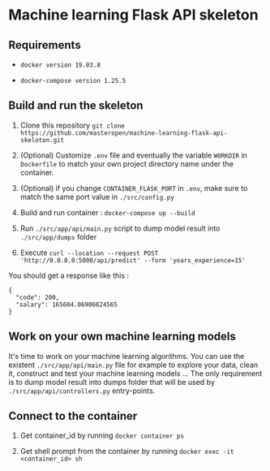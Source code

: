 # Machine learning Flask API skeleton

Requirements
-

- `docker version 19.03.8`

- `docker-compose version 1.25.5`

Build and run the skeleton
-

1. Clone this repository
`git clone https://github.com/masteropen/machine-learning-flask-api-skeloton.git`

2. (Optional) Customize `.env` file and eventually the variable `WORKDIR` in `Dockerfile` to match your own project
directory name under the container.

3. (Optional) if you change `CONTAINER_FLASK_PORT` in `.env`, make sure to match the same port value in 
`./src/config.py`

4. Build and run container :
`docker-compose up --build`

5. Run `./src/app/api/main.py` script to dump model result into `./src/app/dumps` folder

6. Execute `curl --location --request POST 'http://0.0.0.0:5000/api/predict' --form 'years_experience=15'`

You should get a response like this :
```
{
  "code": 200, 
  "salary": 165604.06906824565
}

```

Work on your own machine learning models
-

It's time to work on your machine learning algorithms. You can use the existent `./src/app/api/main.py` file 
for example to explore your data, clean it, construct and test your machine learning models ... The only requirement is
to dump model result into dumps folder that will be used by `./src/app/api/controllers.py` entry-points.

Connect to the container
-

1. Get container_id by running `docker container ps`

2. Get shell prompt from the container by running `docker exec -it <container_id> sh`
